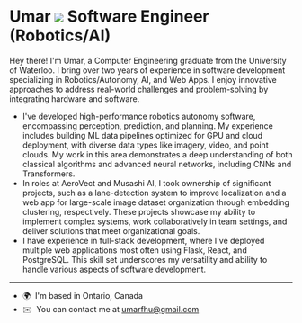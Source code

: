 Umar  ![](https://user-images.githubusercontent.com/18350557/176309783-0785949b-9127-417c-8b55-ab5a4333674e.gif) Software Engineer (Robotics/AI)
====================================================================================================================================

Hey there! I'm Umar, a Computer Engineering graduate from the University of Waterloo. I bring over two years of experience in software development specializing in Robotics/Autonomy, AI, and Web Apps. I enjoy innovative approaches to address real-world challenges and problem-solving by integrating hardware and software. 
* I've developed high-performance robotics autonomy software, encompassing perception, prediction, and planning. My experience includes building ML data pipelines optimized for GPU and cloud deployment, with diverse data types like imagery, video, and point clouds. My work in this area demonstrates a deep understanding of both classical algorithms and advanced neural networks, including CNNs and Transformers. 
* In roles at AeroVect and Musashi AI, I took ownership of significant projects, such as a lane-detection system to improve localization and a web app for large-scale image dataset organization through embedding clustering, respectively. These projects showcase my ability to implement complex systems, work collaboratively in team settings, and deliver solutions that meet organizational goals. 
* I have experience in full-stack development, where I've deployed multiple web applications most often using Flask, React, and PostgreSQL. This skill set underscores my versatility and ability to handle various aspects of software development.
-------------------------------
* 🌍  I'm based in Ontario, Canada
* ✉️  You can contact me at [umarfhu@gmail.com](mailto:umarfhu@gmail.com)
<!--
**umarxfhu/umarxfhu** is a ✨ _special_ ✨ repository because its `README.md` (this file) appears on your GitHub profile.

Here are some ideas to get you started:

- 🔭 I’m currently working on ...
- 🌱 I’m currently learning ...
- 👯 I’m looking to collaborate on ...
- 🤔 I’m looking for help with ...
- 💬 Ask me about ...
- 📫 How to reach me: ...
- 😄 Pronouns: ...
- ⚡ Fun fact: ...
-->
